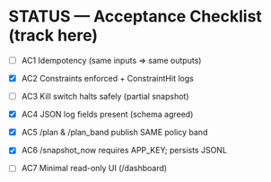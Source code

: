 # STATUS — Acceptance Checklist (track here)

- [ ] AC1 Idempotency (same inputs ⇒ same outputs)
- [x] AC2 Constraints enforced + ConstraintHit logs
- [ ] AC3 Kill switch halts safely (partial snapshot)
- [x] AC4 JSON log fields present (schema agreed)
- [x] AC5 /plan & /plan_band publish SAME policy band
- [x] AC6 /snapshot_now requires APP_KEY; persists JSONL
- [ ] AC7 Minimal read-only UI (/dashboard)

